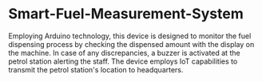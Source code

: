 # Smart-Fuel-Measurement-System
Employing Arduino technology, this device is designed to monitor the fuel dispensing process by checking the dispensed amount with the display on the machine. In case of any discrepancies, a buzzer is activated at the petrol station alerting the staff. The device employs IoT capabilities to transmit the petrol station's location to headquarters.
